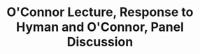 ---
layout: manifest
title: O'Connor Lecture, Response to Hyman and O'Connor, Panel Discussion
manifest_name: o-connor-lecture-response-to-hyman-and-o-connor-panel-discussion

---